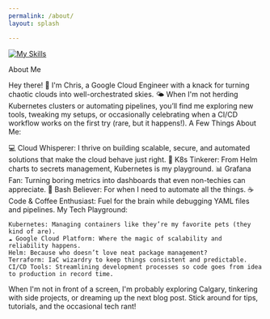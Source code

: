 ```yaml
---
permalink: /about/
layout: splash

---
```




[![My Skills](https://skillicons.dev/icons?i=bash,gcp,git,grafana,kubernetes,terraform,vscode)](https://skillicons.dev)


About Me

Hey there! 👋 I'm Chris, a Google Cloud Engineer with a knack for turning chaotic clouds into well-orchestrated skies. 🌤️ When I'm not herding Kubernetes clusters or automating pipelines, you’ll find me exploring new tools, tweaking my setups, or occasionally celebrating when a CI/CD workflow works on the first try (rare, but it happens!).
A Few Things About Me:

💻 Cloud Whisperer: I thrive on building scalable, secure, and automated solutions that make the cloud behave just right.
🔧 K8s Tinkerer: From Helm charts to secrets management, Kubernetes is my playground.
📊 Grafana Fan: Turning boring metrics into dashboards that even non-techies can appreciate.
🐚 Bash Believer: For when I need to automate all the things.
☕ Code & Coffee Enthusiast: Fuel for the brain while debugging YAML files and pipelines.
My Tech Playground:

    Kubernetes: Managing containers like they’re my favorite pets (they kind of are).
    ☁️ Google Cloud Platform: Where the magic of scalability and reliability happens.
    Helm: Because who doesn’t love neat package management?
    Terraform: IaC wizardry to keep things consistent and predictable.
    CI/CD Tools: Streamlining development processes so code goes from idea to production in record time.

When I'm not in front of a screen, I'm probably exploring Calgary, tinkering with side projects, or dreaming up the next blog post. Stick around for tips, tutorials, and the occasional tech rant!